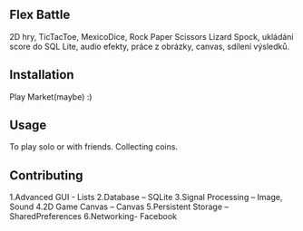 ## Flex Battle
2D hry, TicTacToe, MexicoDice, Rock Paper Scissors Lizard Spock, ukládání score do SQL Lite, audio efekty, práce z obrázky, canvas, sdílení výsledků.
## Installation
Play Market(maybe) :)
## Usage
To play solo or with friends. Collecting coins.
## Contributing
1.Advanced GUI - Lists
2.Database – SQLite
3.Signal Processing – Image, Sound
4.2D Game Canvas – Canvas
5.Persistent Storage – SharedPreferences
6.Networking- Facebook

